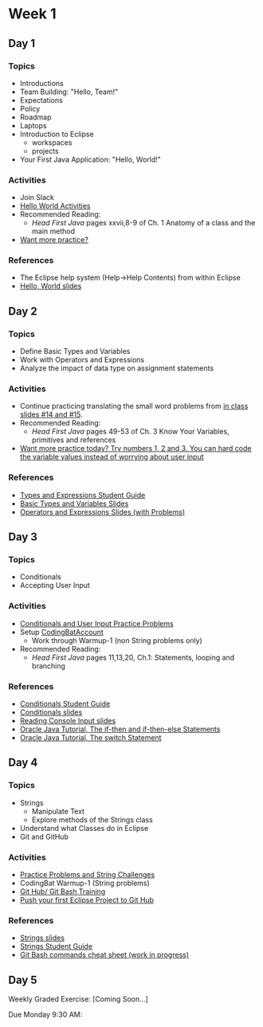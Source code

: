 # Week 1

## Day 1

### Topics

- Introductions
- Team Building: "Hello, Team!"
- Expectations
- Policy
- Roadmap
- Laptops
- Introduction to Eclipse
  - workspaces
  - projects
- Your First Java Application: "Hello, World!"

### Activities

- Join Slack
- [Hello World Activities](https://github.com/WeCanCodeIT/java-exercises/blob/master/fundamentals-practice-problems/hello-world-activities.md)
- Recommended Reading:
  - *Head First Java* pages xxvii,8-9 of Ch. 1 Anatomy of a class and the main method
- [Want more practice?](https://www.w3resource.com/java-exercises/basic/index.php)

### References

- The Eclipse help system (Help->Help Contents) from within Eclipse
- [Hello, World slides](https://wecancodeit.github.io/java-slides/fundamentals/hello-world/)

## Day 2

### Topics

- Define Basic Types and Variables
- Work with Operators and Expressions
- Analyze the impact of data type on assignment statements

### Activities

- Continue practicing translating the small word problems from [in class slides #14 and #15](https://wecancodeit.github.io/java-slides/fundamentals/operators-and-expressions/).
- Recommended Reading:
  - *Head First Java* pages 49-53 of Ch. 3 Know Your Variables, primitives and references
- [Want more practice today? Try numbers 1, 2 and 3. You can hard code the variable values instead of worrying about user input](https://www.w3resource.com/java-exercises/datatypes/index.php)


### References

- [Types and Expressions Student Guide](https://wecancodeit.github.io/java-resources/fundamentals/types-and-expressions/)
- [Basic Types and Variables Slides](https://wecancodeit.github.io/java-slides/fundamentals/basic-types-and-variables/)
- [Operators and Expressions Slides (with Problems)](https://wecancodeit.github.io/java-slides/fundamentals/operators-and-expressions/)



## Day 3

### Topics

- Conditionals
- Accepting User Input

### Activities

- [Conditionals and User Input Practice Problems](https://github.com/WeCanCodeIT/java-exercises/blob/master/fundamentals-practice-problems/conditionals.md)
- Setup [CodingBatAccount](http://codingbat.com/java)
  - Work through Warmup-1 (non String problems only)
- Recommended Reading:
  - *Head First Java* pages 11,13,20, Ch.1: Statements, looping and branching

### References

- [Conditionals Student Guide](https://wecancodeit.github.io/java-resources/fundamentals/conditionals-and-user-input/)
- [Conditionals slides](https://wecancodeit.github.io/java-slides/fundamentals/conditionals/)
- [Reading Console Input slides](https://wecancodeit.github.io/java-slides/fundamentals/reading-console-input/)
- [Oracle Java Tutorial, The if-then and if-then-else Statements](https://docs.oracle.com/javase/tutorial/java/nutsandbolts/if.html)
- [Oracle Java Tutorial, The switch Statement](https://docs.oracle.com/javase/tutorial/java/nutsandbolts/switch.html)

## Day 4

### Topics

- Strings
  - Manipulate Text
  - Explore methods of the Strings class
- Understand what Classes do in Eclipse
- Git and GitHub

### Activities

- [Practice Problems and String Challenges](https://github.com/WeCanCodeIT/java-exercises/blob/master/fundamentals-practice-problems/strings.md)
- CodingBat Warmup-1 (String problems)
- [Git Hub/ Git Bash Training](https://github.com/jlord/git-it-electron)
- [Push your first Eclipse Project to Git Hub](https://github.com/WeCanCodeIT/java-resources/blob/master/git/feature-branches/push-project.md)


### References

- [Strings slides](https://wecancodeit.github.io/java-slides/fundamentals/strings/)
- [Strings Student Guide](https://wecancodeit.github.io/java-resources/fundamentals/strings/)
- [Git Bash commands cheat sheet (work in progress)](https://wecancodeit.github.io/java-resources/bash/)


## Day 5

Weekly Graded Exercise: [Coming Soon...]

Due Monday 9:30 AM:


